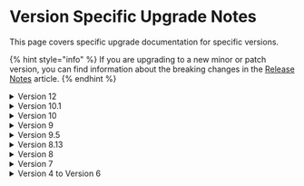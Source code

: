 # Version Specific Upgrade Notes

This page covers specific upgrade documentation for specific versions.

{% hint style="info" %}
If you are upgrading to a new minor or patch version, you can find information about the breaking changes in the [Release Notes](../release-notes.md) article.
{% endhint %}

<details>

<summary>Version 12</summary>

Version 12 of Umbraco Forms has a minimum dependency on Umbraco CMS core of `12.0.0`. It runs on .NET 7.

#### Breaking changes

Version 11 contains a number of breaking changes. If you do run into any, they should be straightforward to adjust and recompile.

For reference, the full details are listed here:

#### Dependencies

* Umbraco CMS dependency was updated to `12.0.0`.
* The dependency on `Hellang.Middleware.ProblemDetails` was removed.
* The dependency on `NSwag.AspNetCore` was removed and replaced with `Swashbuckle.AspNetCore`.

#### Code

The following updates describe the more significant changes to the codebase and public API:

* The interfaces that previously defined entity model classes have been removed. These were `IFormEntity`, `IFolderEntity`, `IWorkflowEntity`, `IDataSourceEntity` and `IPrevalueSourceEntity`. All code now refers to the concrete classes.
* The interfaces that previously defined application model classes have been removed. These were `IFieldPreValueSource`, `IFormDataSource`, `IFormDataSourceField`, `IWorkflow`, `IRecordField` and `IRecord`.
* These changes affect service, repository and other interfaces and classes that previously used these interfaces. All methods have been updated to use the concrete classes as parameters and return values.
* The now unused class `InterfaceJsonConverter` was removed.

These updates are more minor.  We don't expect many projects to be affected by them as they are in areas that are not typical extension points:

* The obsolete constant `FormsConfigPath` was removed.
* Obsolete constructor was removed on `DictionaryHelper`.
* Obsolete overloads of `StringExtensions.ParsePlaceHolders` was removed.
* Unused parameter in the constructors of `DatabaseIntegrityHealthCheck` and `MsSqlAnalyzer` were removed.
* Default interface implementations were removed from the `MessageOnSubmitIsHtml`, `DisplayDefaultFields` and `SelectedDisplayFields` properties defined on `IFormEntity`.
* The `SearchForms` method, previously defined in the implementation of `IFormService`, has been added to the interface.
* An obsolete method on `IPlaceholderParsingService` were removed.
* An obsolete method on `IWorkflowService` were removed.
* Obsolete methods on `UmbracoBuilderExtensions` were removed.
* The obsolete constructors on `BaseEmailWorkflowType`, `SendEmail`, `SendRazorEmail` and `SendXsltEmail` workflows were removed.
* The obsolete constructors on `FormsApiControllerBase`, `DefinitionsController` and `EntriesController` API controllers were removed.
* The obsolete constructors on `UmbracoFormsController` were removed.
* The obsolete constructors on `FieldController` and `RecordController` were removed.
* The obsolete overload on the `ViewHelper.RenderPartialViewToString` method was removed and the `FakeController` class used in this method was made private.
* The obsolete `Build` method overload was removed in `FormViewModel`.
* The obsolete constructor on `FormRenderingService` was removed.

#### Behavior

* The session variable `ContourMemberKey` is no longer set.
* Exception handling in the Forms API has been aligned with the CMS leading to subtle differences in the population of the `ProblemDetails` exposed.

<summary>Version 11</summary>

Version 11 of Umbraco Forms has a minimum dependency on Umbraco CMS core of `11.0.0`. It runs on .NET 7.

#### Breaking changes

Version 11 contains a number of breaking changes. We don't expect many projects to be affected by them as they are in areas that are not typical extension points. For reference though, the full details are listed here:

#### Presentation

* A CSS class for each field is rendered out matching the caption of the form field. This has been changed to use the alias of the form field, as this is considered less likely to change and potentially break custom styles.

#### Code

* The int `DeleteFormRecords(Form form, FormState formState, DateTime deleteRecordsCreatedEarlierThan)` method was added to `IRecordStorage`.
* Name of `FormsUmbracoBuiderExtensions` was corrected to `FormsUmbracoBuilderExtensions`.
* The method `RegenerateFormStructureIds` on Form was amended to return a response.
* The method void `ExecuteWorkflows(List<IWorkflow> workflows, Record record, Form form, FormState state)` was added to `IWorkflowExecutionService`.
* Obsolete constructor on `PlaceholderParsingService` removed.
* Obsolete constructor on `ServerVariablesParsingHandler` removed.
* `IsMandatory` and `Condition` properties were added to the `IWorkflow` and `IWorkflowEntity` interface.
* `DaysToRetainSubmittedRecordsFor` and `DaysToRetainApprovedRecordsForproperties` were added to the `IFormEntity` interface.
* Obsolete constructor on the export type `ExportToExcel` removed.
* Obsolete constructor on the workflow type `SendRazorEmail` removed.
* Obsolete constructor on the controllers `UmbracoFormsController`, `ExportController`, `FieldController`, `FormController`, `RecordController`, and `EmailTemplateTreeController` removed.
* Duplicate method `GetAllDocumentTypesWithAlias` in `PickerController` was removed.
* Obsolete overloads to the `Build` method on `FormViewModel` were removed.
* Obsolete constructor on `FormRenderingService` was removed.
* Legacy storage of prevalues with captions using a single string with a separator was updated to store them as an object with a value and caption.
  * A `JsonConverter` was added to `FormsJsonSerializerSettings` that will convert forms saved in older versions with the string storage into the new structure.
  * The public field `Field.PrevalueCaptionSeparator` was removed.
  * `Field.Prevalues` now returns `IEnumerable<FieldPrevalue>` instead of `IEnumerable<string>`, and the property `Field.ParsedPreValues` was removed.
* The obsolete overload of the methods `Test` and `TestRule` in `FieldConditionEvaluation` was removed and the existing method made private.
* The obsolete overload of the method `IsVisible` in `FieldConditionEvaluation` was removed.
* The property `ConditionCheckFunctions` was added to the `IFieldType` interface.
* The property `Alias` was added to the interfaces for all provider types inheriting from `ProviderBase`.
* The additional method `GetRecordsFromFormForMember` was added to the interface `IRecordReaderService`.

</details>

<details>

<summary>Version 10.1</summary>

#### Breaking changes

* The default theme has been updated to render captions for field types that support prevalues. If you have created any custom themes, please review the default theme and ensure you make similar changes to make use of the new feature.
* The method `PreValues` on the `FieldViewModel` type has been changed from a collection of strings to a collection of a `PrevalueViewModel` object that has a Value and Caption property.
* In order to fix an issue with display and editing of values, we've found a need to ensure the property representing the fields a record entry used in the backoffice is changed from a list of values to a structure containing the field Ids and values. Specifically, `EntrySearchResult.Fields` has changed type `IEnumerable<object?>` to `IEnumerable<EntrySearchResult.FieldData>`. The only scenarios affected by this would be anyone handling the `EntrySearchResultFetchingNotification` notification or developing custom export types.

</details>

<details>

<summary>Version 10</summary>

Version 10 of Umbraco Forms has a minimum dependency on Umbraco CMS core of `10.0.0`. It runs on .NET 6.

To migrate to version 10, you should first update to the latest minor release of version 9. If you are upgrading from Umbraco 8, update Forms to the latest minor version of Forms 8. Ensure you have the configuration in place for storing form definitions in the database. For more information, see the [Umbraco Forms in the Database (legacy)](https://our.umbraco.com/documentation/Add-ons/UmbracoForms/Developer/Forms-in-the-Database/) article.

Either way will ensure you have all the database schema changes in place.

#### Views and client-side files

Umbraco 10 distributes the views and client-side files as part of a Razor class library, distributed in the Umbraco.Forms.StaticAssets package. This means these assets are no longer individual files available on disk. The advantage of this approach is that that avoids changes made to them by solution developers being inadvertently lost when the project is rebuilt.

When upgrading from Forms 9, you should either first run a `dotnet clean`, or, after installing Forms 10, delete the `App_Plugins/UmbracoForms` folder. This will ensure there aren't two copies of the `package.manifest` file, which would cause issues by registering duplicate property editors.

For views you should also remove the following folders and files (again, either via a `dotnet clean` before upgrading, or manually afterward):

* `/Views/MacroPartials/InsertUmbracoFormWithTheme.cshtml`
* `/Views/MacroPartials/RenderUmbracoFormScripts.cshtml`
* `/Views/Partials/Forms/`

If you have custom themes or other changes to the files in the `Views/Partials/Forms` folder, you should ensure those files remain.

For example, with a custom email template, remove the file `Example-Template.cshtml` from the `/Views/Forms/Emails` folder but keep any custom templates.

Similarly, if you have a custom theme, remove the `default` and `bootstrap3-horizontal` folders from the `/Views/Partials/Forms/Themes/` folder but keep any custom theme folders.

#### Breaking changes

Version 10 contains a number of breaking changes. We do not expect many projects to be affected by them as they are in areas that are not typical extension points. For reference though, the full details are listed here.

#### Configuration

* Renamed the configuration option to allow editable form submissions on the front-end to `AllowEditableFormSubmissions` (fixing the typo in the previous value of `AllowEditableFormSubmissions`).

#### Code

* `DatabaseIntegrityHealthCheck` has an altered constructor taking an additional parameter.
* The `EventExtensions` class is no longer used since V9 and has been removed.
* Static events from `BaseFileStorage` removed and replaced with notifications.
* `IFormTemplateStorage` along with its implementation in `FormTemplateStorage` and base classes have been simplified, as templates are the only file based storage now in use, and there are no methods necessary for this other than reading.
* The method `GetScaffold` has been removed from `FormController`, as it's not called from the UI.
* The following classes have altered constructors taking additional parameters, with obsolete versions removed.
  * `RecordController`
  * `FormSecurityController`
  * `FormSecurityTreeController`
  * `PostToUrl`
  * `WorkflowEmailService`
* The public fields on the `Setting` class have been converted to properties.
* The methods `GetMemberCacheKey` and `GetMemberValuesCacheKey` on `CacheKeys` taking an integer parameter have been removed.
* The method `GetUserSecurity` on `IUserSecurityStorage` has been amended to take an integer parameter rather than an object.
* The method `StringExtensions.DetectIsJson` has been removed (the equivalent exists in CMS).
* Obsoleted methods in `FieldConditionEvaluation` have been removed.
* The following unused classes have been removed:
  * `FormEventArgs`
  * `FolderEventArgs`
  * `FieldPreValueSourceEventArgs`
  * `FormDataSourceEventArgs`
  * `WorkflowEventArgs`
  * `BaseStorageEventArgs` Additional methods have been added to the following interfaces:
  * `IRecordStorage`
  * `IRecordFieldValueStorage`
  * `IUserSecurityStorage`
  * `IUserFormSecurityStorage`
  * `IFormsSecurity`
* Additional properties of `SupportsMandatory` and `EditType` have been added to the `IFieldType` interface.
* The obsoleted method `RegenerateFieldSetAndFieldIds` on `Form` has been removed.
* The constructor of `FolderNotificationHandler` had an unused parameter removed.
* The obsolete and unused methods `CanCurrentUserEdit`, `CanCurrentUserAddInEditor`, `CanCurrentUserManageWorkflows`, `EnsureUserExist`s and `CanCurrentUserExport` were removed from the `IFormSecurity` interface.
* The type parameter `TEventArgs` defined on `IBaseService` (and derived interfaces) has been removed.
* Database migration classes inheriting from `FormsMigrationBase` now use the non-obsolete base constructor defined on `PackageMigrationBase`.
* The methods on `IPlaceholderParsingService` have been combined into a single one with optional parameters.
* The method `PostSave` on `FormSecurityController` has been renamed to `PostSaveForUser`.
* The backoffice model class `FormSecurity` has been renamed to `FormSecurityForUser`.
* The unused class `NonSerialiazableTypeSurrogateSelector` was removed.
* The unused method `ImportXmlNodeFromText` on `XmlHelper` was removed.
* `IFormService.FormExist` was renamed to `IFormService.FormExists`.
* `EntrySearchResultCollection.schema` was capitalized.
* Base class `ExportType` has a constructor taking `IHostEnvironment` instead of `IHostingEnvironment`.
* Typo was fixed in the class name of `TempDataDictionraryExtensions`.
* The `SetFormThemeCssFile` extension method had an unused variable removed.
* Some method signatures have had appropriate modifications for nullable reference type support.
* Removed `BaseFileStorage`, `BaseFileSystemStorage` and `FormsFileSystemForPackageData` as they are no longer needed following changes to support distribution of assets in a razor class library.

</details>

<details>

<summary>Version 9</summary>

Version 9 of Umbraco Forms has a minimum dependency on Umbraco CMS core of `9.0.1` and runs on .NET 5.

</details>

<details>

<summary>Version 9.5</summary>

See notes under 10.1.

</details>

<details>

<summary>Version 8.13</summary>

See notes under 10.1.

</details>

<details>

<summary>Version 8</summary>

Version 8 of Umbraco Forms has a minimum dependency on Umbraco CMS core of `8.0.0` and runs on .NET Framework 7.2.

In order to upgrade from Umbraco Forms 7 to Umbraco Forms 8, you can use any of these options:

### Download

In order to upgrade you will want to [download the version of Forms you wish to upgrade to](https://our.umbraco.com/projects/developer-tools/umbraco-forms/). Instead of downloading the actual package, however, you want to download the `Umbraco.Forms.Files.x.y.z.zip` file (where x.y.z) is the version.

The filename ends with `.Files.x.y.z.zip` and contains only the files that get installed when you install Umbraco Forms.

### Copy

The easiest way to proceed is to unzip the file you downloaded and copy and overwrite (almost) everything into your website. Almost, because you might not want to overwrite `~/App_Plugins/UmbracoForms/UmbracoForms.config` because you might have updated it in the past. Make sure to compare your current version to the version in the zip file you downloaded. If there's any new configuration options in there then copy those into your website's `UmbracoForms.config` file.

</details>

<details>

<summary>Version 7</summary>

You can upgrade to the latest version of Umbraco Forms through:

* [Automatic Upgrades](version-specific.md#automatic-upgrade), or
* [Download and upgrade manually.](version-specific.md#download-and-upgrade-manually)

### Automatic Upgrade

Forms allows you to stay in sync with the latest releases, so you can take advantage of the new features and bug fixes.

#### Checking for updates

You won't have to check for updates manually. Umbraco Forms will inform you when a new update is available. Navigate to the Forms dashboard and if you see the following then a new version is already available.

<img src="../../../10/umbraco-forms/installation/images/UpgradeAvailable.png" alt="Upgrade available" data-size="original">

#### Installing update

To upgrade your installation hit the _upgrade now_ button.

<img src="../../../10/umbraco-forms/installation/images/UpgradeNow.png" alt="Upgrade now" data-size="original">

Umbraco will now fetch and install the upgrade.

<img src="../../../10/umbraco-forms/installation/images/UpgradeProgress.png" alt="Upgrade Progress" data-size="original">

Once it's completed the upgrade notification should be gone and you can continue using a newly updated Umbraco Forms.

### Download and upgrade manually

In order to upgrade you will want to [download the version of Forms you wish to upgrade to](https://our.umbraco.com/projects/developer-tools/umbraco-forms/). Instead of downloading the actual package, however, you want to download the `UmbracoForms.Files.x.y.z.zip` file (where x.y.z) is the version.

The filename ends with `.Files.x.y.z.zip` and contains only the files that get installed when you install Umbraco Forms.

#### Copy

Unzip the file you downloaded and copy and overwrite (almost) everything into your website. Almost, because you might not want to overwrite `~/App_Plugins/UmbracoForms/UmbracoForms.config` because you might have updated it in the past. Make sure to compare your current version to the version in the zip file you downloaded. If there's any new configuration options in there then copy those into your website's `UmbracoForms.config` file.

#### Upgrade marker

Finally, you'll need to tell Umbraco Forms to update itself when you start the website next. In order to do that you need to have a `formsupdate` file (an empty text file without extension) in `~/App_Data/TEMP/`. The easiest way to create this file is by going into the root folder of your website and start a command line there. You can then type the following command: `echo > /App_Data/TEMP/formsupdate`.

This command creates the file and you should see it disappear the next time the website recycles. You may want to recycle the website manually after creating this file. If the file isn't automatically removed, it is safe to remove it manually.

That's it! You're all set.

</details>

<details>

<summary>Version 4 to Version 6</summary>

Upgrading to Version 6 of Umbraco Forms, has a higher minimum dependency on Umbraco CMS core of `7.6.0` & higher. The reasoning behind this is due to some underlying changes to ensure Forms works with Umbraco Cloud & Deploy.

With Umbraco you have many options to upgrade Umbraco Forms.

* You can install the Forms package via the community package search from within the Developer Tab in the CMS.
* Umbraco Forms can be downloaded directly from [our.umbraco.com](https://our.umbraco.com/packages/developer-tools/umbraco-forms/).
* You can download a `.zip` file containing the updated files which you can unzip & apply over the top of your existing install.
* You can upgrade Forms using NuGet. Doing this will require a few more steps, which you can find in the next section.

#### Upgrading with NuGet

Using NuGet to perform an the Forms major upgrade, you will see that the legacy MacroPartial view is removed from the site. This causes any existing Umbraco Forms rendered on the site to stop functioning.

Before running the site after the NuGet upgrade again; consider this may need to be done on each environment depending on your deployment process/setup. You will need to copy/restore the following file `Views/MacroPartials/InsertUmbracoForm.cshtml` from your source control solution.

The file needs to be here before the site is restarted - due to the migration/upgrade tasks listed below.

#### Upgrade tasks

The following outlines for `version 6.0.0` what upgrade/migration tasks that are being performed:

* Rename legacy macro to make it easier to identify in the backoffice.
* Adds new form macro to insert a form with a theme.
* Moves JSON Form Storage files from `App_Plugins/UmbracoForms/Data` to `App_Data/UmbracoForms/Data` by default unless a custom Forms IFileSystem is configured such as Azure blob storage.
* Moves any Form PreValue sources that uses text files that were uploaded to the media section & now stores in the Umbraco Forms IFileSystem.

#### Recommendation

We recommend you make the switch away from the legacy macro and swap over to the newer macro that supports Themes. The legacy macro is there to ease the transition over and to avoid entire sites forms to stop working.

</details>

